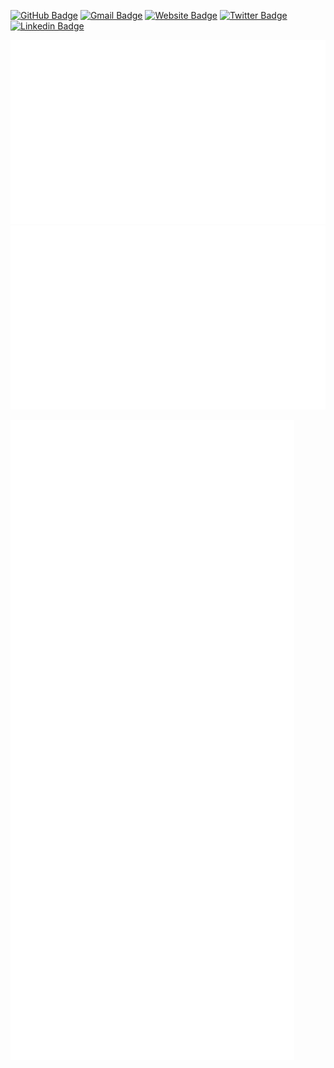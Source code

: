 [![GitHub Badge](https://img.shields.io/badge/-@kushwanth13-%23181717?style=flat&logo=github)](https://github.com/kushwanth13) [![Gmail Badge](https://img.shields.io/badge/-mkushwanth13@gmail.com-c14438?style=flat&logo=Gmail&logoColor=white&link=mailto:mkushwanth13@gmail.com)](mailto:cmkushwanth13@gmail.com) [![Website Badge](https://img.shields.io/website?color=0ab9e6&style=flat&up_message=kushwanth.github.io&url=http%3A%2F%2Fkushwanth.github.io%2F)](https://kushwanth.github.io) [![Twitter Badge](https://img.shields.io/badge/-@MuvvalaKushwan2-1ca0f1?style=flat&labelColor=1ca0f1&logo=twitter&logoColor=white&link=https://twitter.com/MuvvalaKushwan2)](https://twitter.com/MuvvalaKushwan2) [![Linkedin Badge](https://img.shields.io/badge/-@kushwanth-blue?style=flat&logo=Linkedin&logoColor=white&link=https://www.linkedin.com/in/muvvala-venkata-saroj-kuswanth/)](https://www.linkedin.com/in/muvvala-venkata-saroj-kuswanth/)

[![Kushwanth's github stats](https://github.com/kushwanth13/my-github-stats/blob/master/generated/overview.svg)](https://github.com/kushwanth13/kushwanth13) [![Kushwanth's language stats](https://github.com/kushwanth13/my-github-stats/blob/master/generated/languages.svg)](https://github.com/kushwanth13/kushwanth13)

![metrics](./github-metrics.svg)

<!--
**suren-atoyan/suren-atoyan** is a ✨ _special_ ✨ repository because its `README.md` (this file) appears on your GitHub profile.

Here are some ideas to get you started:

- 🔭 I’m currently working on ...
- 🌱 I’m currently learning ...
- 👯 I’m looking to collaborate on ...
- 🤔 I’m looking for help with ...
- 💬 Ask me about ...
- 📫 How to reach me: ...
- 😄 Pronouns: ...
- ⚡ Fun fact: ...
-->
